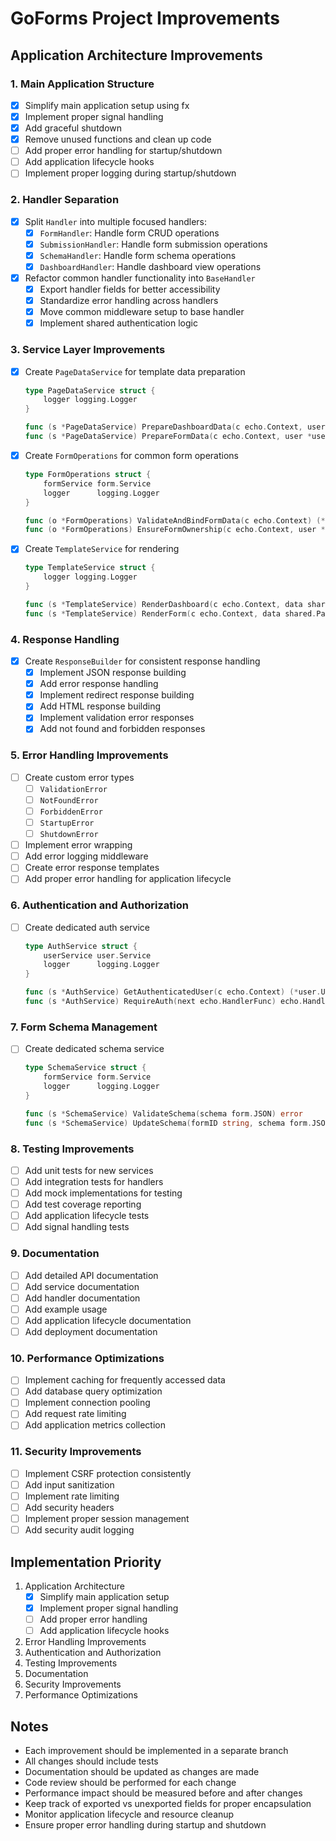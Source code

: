 # GoForms Project Improvements

## Application Architecture Improvements

### 1. Main Application Structure
- [x] Simplify main application setup using fx
- [x] Implement proper signal handling
- [x] Add graceful shutdown
- [x] Remove unused functions and clean up code
- [ ] Add proper error handling for startup/shutdown
- [ ] Add application lifecycle hooks
- [ ] Implement proper logging during startup/shutdown

### 2. Handler Separation
- [x] Split `Handler` into multiple focused handlers:
  - [x] `FormHandler`: Handle form CRUD operations
  - [x] `SubmissionHandler`: Handle form submission operations
  - [x] `SchemaHandler`: Handle form schema operations
  - [x] `DashboardHandler`: Handle dashboard view operations
- [x] Refactor common handler functionality into `BaseHandler`
  - [x] Export handler fields for better accessibility
  - [x] Standardize error handling across handlers
  - [x] Move common middleware setup to base handler
  - [x] Implement shared authentication logic

### 3. Service Layer Improvements
- [x] Create `PageDataService` for template data preparation
  ```go
  type PageDataService struct {
      logger logging.Logger
  }
  
  func (s *PageDataService) PrepareDashboardData(c echo.Context, user *user.User, forms []*form.Form) shared.PageData
  func (s *PageDataService) PrepareFormData(c echo.Context, user *user.User, form *form.Form) shared.PageData
  ```

- [x] Create `FormOperations` for common form operations
  ```go
  type FormOperations struct {
      formService form.Service
      logger      logging.Logger
  }
  
  func (o *FormOperations) ValidateAndBindFormData(c echo.Context) (*FormData, error)
  func (o *FormOperations) EnsureFormOwnership(c echo.Context, user *user.User, formID string) (*form.Form, error)
  ```

- [x] Create `TemplateService` for rendering
  ```go
  type TemplateService struct {
      logger logging.Logger
  }
  
  func (s *TemplateService) RenderDashboard(c echo.Context, data shared.PageData) error
  func (s *TemplateService) RenderForm(c echo.Context, data shared.PageData) error
  ```

### 4. Response Handling
- [x] Create `ResponseBuilder` for consistent response handling
  - [x] Implement JSON response building
  - [x] Add error response handling
  - [x] Implement redirect response building
  - [x] Add HTML response building
  - [x] Implement validation error responses
  - [x] Add not found and forbidden responses

### 5. Error Handling Improvements
- [ ] Create custom error types
  - [ ] `ValidationError`
  - [ ] `NotFoundError`
  - [ ] `ForbiddenError`
  - [ ] `StartupError`
  - [ ] `ShutdownError`
- [ ] Implement error wrapping
- [ ] Add error logging middleware
- [ ] Create error response templates
- [ ] Add proper error handling for application lifecycle

### 6. Authentication and Authorization
- [ ] Create dedicated auth service
  ```go
  type AuthService struct {
      userService user.Service
      logger      logging.Logger
  }
  
  func (s *AuthService) GetAuthenticatedUser(c echo.Context) (*user.User, error)
  func (s *AuthService) RequireAuth(next echo.HandlerFunc) echo.HandlerFunc
  ```

### 7. Form Schema Management
- [ ] Create dedicated schema service
  ```go
  type SchemaService struct {
      formService form.Service
      logger      logging.Logger
  }
  
  func (s *SchemaService) ValidateSchema(schema form.JSON) error
  func (s *SchemaService) UpdateSchema(formID string, schema form.JSON) error
  ```

### 8. Testing Improvements
- [ ] Add unit tests for new services
- [ ] Add integration tests for handlers
- [ ] Add mock implementations for testing
- [ ] Add test coverage reporting
- [ ] Add application lifecycle tests
- [ ] Add signal handling tests

### 9. Documentation
- [ ] Add detailed API documentation
- [ ] Add service documentation
- [ ] Add handler documentation
- [ ] Add example usage
- [ ] Add application lifecycle documentation
- [ ] Add deployment documentation

### 10. Performance Optimizations
- [ ] Implement caching for frequently accessed data
- [ ] Add database query optimization
- [ ] Implement connection pooling
- [ ] Add request rate limiting
- [ ] Add application metrics collection

### 11. Security Improvements
- [ ] Implement CSRF protection consistently
- [ ] Add input sanitization
- [ ] Implement rate limiting
- [ ] Add security headers
- [ ] Implement proper session management
- [ ] Add security audit logging

## Implementation Priority

1. Application Architecture
   - [x] Simplify main application setup
   - [x] Implement proper signal handling
   - [ ] Add proper error handling
   - [ ] Add application lifecycle hooks
2. Error Handling Improvements
3. Authentication and Authorization
4. Testing Improvements
5. Documentation
6. Security Improvements
7. Performance Optimizations

## Notes
- Each improvement should be implemented in a separate branch
- All changes should include tests
- Documentation should be updated as changes are made
- Code review should be performed for each change
- Performance impact should be measured before and after changes
- Keep track of exported vs unexported fields for proper encapsulation
- Monitor application lifecycle and resource cleanup
- Ensure proper error handling during startup and shutdown 